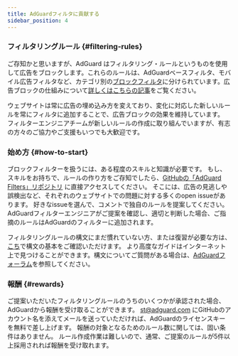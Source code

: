 ```yaml
---
title: AdGuardフィルタに貢献する
sidebar_position: 4
---
```


### フィルタリングルール {#filtering-rules}

ご存知かと思いますが、AdGuard はフィルタリング・ルールというものを使用して広告をブロックします。これらのルールは、AdGuardベースフィルタ、モバイル広告フィルタなど、カテゴリ別の[ブロックフィルタ](/general/ad-filtering/adguard-filters)に分けられています。広告ブロックの仕組みについて[詳しくはこちらの記事](/general/ad-filtering/how-ad-blocking-works)をご覧ください。

ウェブサイトは常に広告の埋め込み方を変えており、変化に対応した新しいルールを常にフィルタに追加することで、広告ブロックの効果を維持しています。 フィルターエンジニアチームが新しいルールの作成に取り組んでいますが、有志の方々のご協力やご支援もいつでも大歓迎です。

### 始め方 {#how-to-start}

ブロックフィルターを扱うには、ある程度のスキルと知識が必要です。 もし、スキルをお持ちで、ルールの作り方をご存知でしたら、[GitHubの「AdGuard Filters」リポジトリ](https://github.com/AdguardTeam/AdguardFilters) に直接アクセスしてください。 そこには、広告の見逃しや誤検出など、それぞれのウェブサイトでの問題に対する多くのopen issueがあります。 好きなissueを選んで、コメントで独自のルールを提案してください。 AdGuardフィルターエンジニアがご提案を確認し、適切と判断した場合、ご指摘のルールはAdGuardのフィルターに追加されます。

フィルタリングルールの構文にまだ慣れていない方、または復習が必要な方は、[こち](/general/ad-filtering/create-own-filters)で構文の基本をご確認いただけます。 より高度なガイドはインターネット上で見つけることができます。構文についてご質問がある場合は、[AdGuardフォーラム](https://forum.adguard.com/)を参照してください。

### 報酬 {#rewards}

ご提案いただいたフィルタリングルールのうちのいくつかが承認された場合、AdGuardから報酬を受け取ることができます。 [st@adguard.com](mailto:st@adguard.com) にGitHubのアカウント名を添えてメールを送っていただければ、AdGuardのライセンスキーを無料で差し上げます。 報酬の対象となるためのルール数に関しては、固い条件はありません。 ルール作成作業は難しいので、通常、ご提案のルールが5件以上採用されれば報酬を受け取れます。